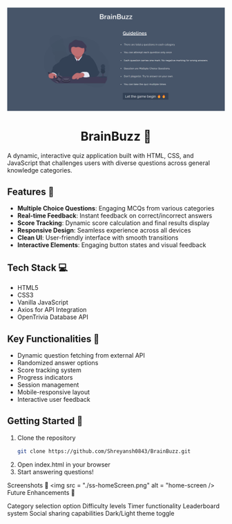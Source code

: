 <p align="center">
  <a href="https://shreyansh0843.github.io/BrainBuzz/">
    <img src="ss-homeScreen.png" alt="BrainBuzz Screenshot" width="600"/>
  </a>
</p>
<h1 align="center">
  BrainBuzz 🧠
</h1>




A dynamic, interactive quiz application built with HTML, CSS, and JavaScript that challenges users with diverse questions across general knowledge categories. 

## Features 🌟

- **Multiple Choice Questions**: Engaging MCQs from various categories
- **Real-time Feedback**: Instant feedback on correct/incorrect answers
- **Score Tracking**: Dynamic score calculation and final results display
- **Responsive Design**: Seamless experience across all devices
- **Clean UI**: User-friendly interface with smooth transitions
- **Interactive Elements**: Engaging button states and visual feedback

## Tech Stack 💻

- HTML5
- CSS3
- Vanilla JavaScript
- Axios for API Integration
- OpenTrivia Database API

## Key Functionalities 🎯

- Dynamic question fetching from external API
- Randomized answer options
- Score tracking system
- Progress indicators
- Session management
- Mobile-responsive layout
- Interactive user feedback

## Getting Started 🚀

1. Clone the repository
   ```bash
   git clone https://github.com/Shreyansh0843/BrainBuzz.git

2. Open index.html in your browser
3. Start answering questions!

Screenshots 📸
<img src = "./ss-homeScreen.png" alt = "home-screen />
Future Enhancements 🔮

Category selection option
Difficulty levels
Timer functionality
Leaderboard system
Social sharing capabilities
Dark/Light theme toggle
